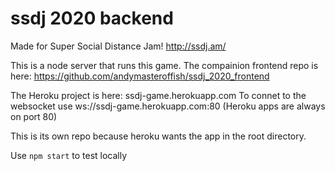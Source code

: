 # ssdj 2020 backend

Made for Super Social Distance Jam!
http://ssdj.am/

This is a node server that runs this game. The compainion frontend repo is here: https://github.com/andymasteroffish/ssdj_2020_frontend

The Heroku project is here: ssdj-game.herokuapp.com
To connet to the websocket use ws://ssdj-game.herokuapp.com:80
(Heroku apps are always on port 80)

This is its own repo because heroku wants the app in the root directory.

Use `npm start` to test locally